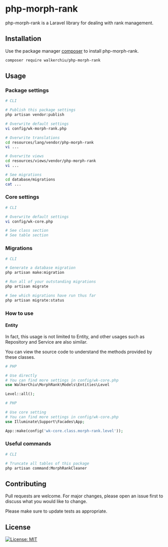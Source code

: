 # php-morph-rank

php-morph-rank is a Laravel library for dealing with rank management.

## Installation

Use the package manager [composer](https://getcomposer.org/download/) to install php-morph-rank.

``` bash
composer require walkerchiu/php-morph-rank
```

## Usage

### Package settings

``` bash
# CLI

# Publish this package settings
php artisan vendor:publish

# Overwrite default settings
vi config/wk-morph-rank.php

# Overwrite translations
cd resources/lang/vendor/php-morph-rank
vi ...

# Overwrite views
cd resources/views/vendor/php-morph-rank
vi ...

# See migrations
cd database/migrations
cat ...
```

### Core settings

``` bash
# CLI

# Overwrite default settings
vi config/wk-core.php

# See class section
# See table section
```

### Migrations

``` bash
# CLI

# Generate a database migration
php artisan make:migration

# Run all of your outstanding migrations
php artisan migrate

# See which migrations have run thus far
php artisan migrate:status
```

### How to use

#### Entity

In fact, this usage is not limited to Entity, and other usages such as Repository and Service are also similar.

You can view the source code to understand the methods provided by these classes.

``` php
# PHP

# Use directly
# You can find more settings in config/wk-core.php
use WalkerChiu\MorphRank\Models\Entities\Level

Level::all();
```

``` php
# PHP

# Use core setting
# You can find more settings in config/wk-core.php
use Illuminate\Support\Facades\App;

App::make(config('wk-core.class.morph-rank.level'));
```

### Useful commands

``` bash
# CLI

# Truncate all tables of this package
php artisan command:MorphRankCleaner
```

## Contributing

Pull requests are welcome. For major changes, please open an issue first to discuss what you would like to change.

Please make sure to update tests as appropriate.

## License

[![License: MIT](https://img.shields.io/badge/License-MIT-yellow.svg)](https://opensource.org/licenses/MIT)
